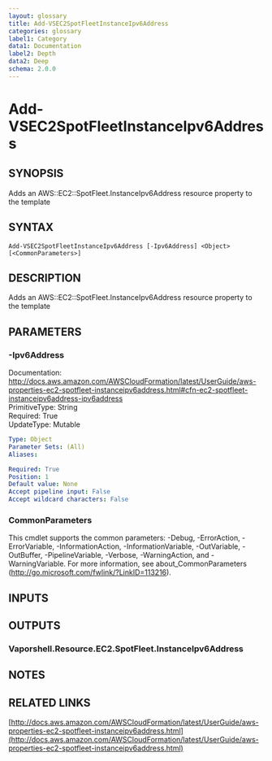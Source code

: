 ```yaml
---
layout: glossary
title: Add-VSEC2SpotFleetInstanceIpv6Address
categories: glossary
label1: Category
data1: Documentation
label2: Depth
data2: Deep
schema: 2.0.0
---
```


# Add-VSEC2SpotFleetInstanceIpv6Address

## SYNOPSIS
Adds an AWS::EC2::SpotFleet.InstanceIpv6Address resource property to the template

## SYNTAX

```
Add-VSEC2SpotFleetInstanceIpv6Address [-Ipv6Address] <Object> [<CommonParameters>]
```

## DESCRIPTION
Adds an AWS::EC2::SpotFleet.InstanceIpv6Address resource property to the template

## PARAMETERS

### -Ipv6Address
Documentation: http://docs.aws.amazon.com/AWSCloudFormation/latest/UserGuide/aws-properties-ec2-spotfleet-instanceipv6address.html#cfn-ec2-spotfleet-instanceipv6address-ipv6address    
PrimitiveType: String    
Required: True    
UpdateType: Mutable

```yaml
Type: Object
Parameter Sets: (All)
Aliases:

Required: True
Position: 1
Default value: None
Accept pipeline input: False
Accept wildcard characters: False
```

### CommonParameters
This cmdlet supports the common parameters: -Debug, -ErrorAction, -ErrorVariable, -InformationAction, -InformationVariable, -OutVariable, -OutBuffer, -PipelineVariable, -Verbose, -WarningAction, and -WarningVariable.
For more information, see about_CommonParameters (http://go.microsoft.com/fwlink/?LinkID=113216).

## INPUTS

## OUTPUTS

### Vaporshell.Resource.EC2.SpotFleet.InstanceIpv6Address

## NOTES

## RELATED LINKS

[http://docs.aws.amazon.com/AWSCloudFormation/latest/UserGuide/aws-properties-ec2-spotfleet-instanceipv6address.html](http://docs.aws.amazon.com/AWSCloudFormation/latest/UserGuide/aws-properties-ec2-spotfleet-instanceipv6address.html)

